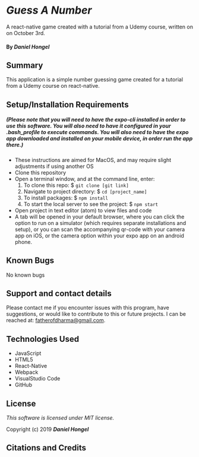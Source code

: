 # _Guess A Number_

A react-native game created with a tutorial from a Udemy course, written on on October 3rd.

#### By **_Daniel Hongel_**

## Summary

This application is a simple number guessing game created for a tutorial from a Udemy course on react-native.

## Setup/Installation Requirements

##### (Please note that you will need to have the expo-cli installed in order to use this software. You will also need to have it configured in your .bash_profile to execute commands. You will also need to have the expo app downloaded and installed on your mobile device, in order run the app there.)

- These instructions are aimed for MacOS, and may require slight adjustments if using another OS
- Clone this repository
- Open a terminal window, and at the command line, enter:
  1. To clone this repo: \$ `git clone [git link]`
  2. Navigate to project directory: \$ `cd [project_name]`
  3. To install packages: \$ `npm install`
  4. To start the local server to see the project: \$ `npm start`
- Open project in text editor (atom) to view files and code
- A tab will be opened in your default browser, where you can click the option to run on a simulator (which requires separate installations and setup), or you can scan the accompanying qr-code with your camera app on iOS, or the camera option within your expo app on an android phone.

## Known Bugs

No known bugs

## Support and contact details

Please contact me if you encounter issues with this program, have suggestions, or would like to contribute to this or future projects. I can be reached at: fatherofdharma@gmail.com.

## Technologies Used

- JavaScript
- HTML5
- React-Native
- Webpack
- VisualStudio Code
- GitHub

## License

_This software is licensed under MIT license._

Copyright (c) 2019 **_Daniel Hongel_**

## Citations and Credits
